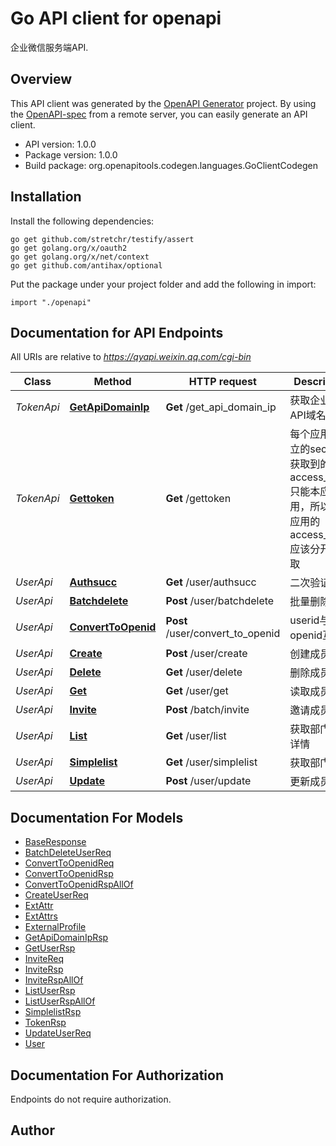 # Go API client for openapi

企业微信服务端API.

## Overview
This API client was generated by the [OpenAPI Generator](https://openapi-generator.tech) project.  By using the [OpenAPI-spec](https://www.openapis.org/) from a remote server, you can easily generate an API client.

- API version: 1.0.0
- Package version: 1.0.0
- Build package: org.openapitools.codegen.languages.GoClientCodegen

## Installation

Install the following dependencies:

```shell
go get github.com/stretchr/testify/assert
go get golang.org/x/oauth2
go get golang.org/x/net/context
go get github.com/antihax/optional
```

Put the package under your project folder and add the following in import:

```golang
import "./openapi"
```

## Documentation for API Endpoints

All URIs are relative to *https://qyapi.weixin.qq.com/cgi-bin*

Class | Method | HTTP request | Description
------------ | ------------- | ------------- | -------------
*TokenApi* | [**GetApiDomainIp**](docs/TokenApi.md#getapidomainip) | **Get** /get_api_domain_ip | 获取企业微信API域名IP段
*TokenApi* | [**Gettoken**](docs/TokenApi.md#gettoken) | **Get** /gettoken | 每个应用有独立的secret，获取到的access_token只能本应用使用，所以每个应用的access_token应该分开来获取
*UserApi* | [**Authsucc**](docs/UserApi.md#authsucc) | **Get** /user/authsucc | 二次验证
*UserApi* | [**Batchdelete**](docs/UserApi.md#batchdelete) | **Post** /user/batchdelete | 批量删除成员
*UserApi* | [**ConvertToOpenid**](docs/UserApi.md#converttoopenid) | **Post** /user/convert_to_openid | userid与openid互换
*UserApi* | [**Create**](docs/UserApi.md#create) | **Post** /user/create | 创建成员
*UserApi* | [**Delete**](docs/UserApi.md#delete) | **Get** /user/delete | 删除成员
*UserApi* | [**Get**](docs/UserApi.md#get) | **Get** /user/get | 读取成员
*UserApi* | [**Invite**](docs/UserApi.md#invite) | **Post** /batch/invite | 邀请成员
*UserApi* | [**List**](docs/UserApi.md#list) | **Get** /user/list | 获取部门成员详情
*UserApi* | [**Simplelist**](docs/UserApi.md#simplelist) | **Get** /user/simplelist | 获取部门成员
*UserApi* | [**Update**](docs/UserApi.md#update) | **Post** /user/update | 更新成员


## Documentation For Models

 - [BaseResponse](docs/BaseResponse.md)
 - [BatchDeleteUserReq](docs/BatchDeleteUserReq.md)
 - [ConvertToOpenidReq](docs/ConvertToOpenidReq.md)
 - [ConvertToOpenidRsp](docs/ConvertToOpenidRsp.md)
 - [ConvertToOpenidRspAllOf](docs/ConvertToOpenidRspAllOf.md)
 - [CreateUserReq](docs/CreateUserReq.md)
 - [ExtAttr](docs/ExtAttr.md)
 - [ExtAttrs](docs/ExtAttrs.md)
 - [ExternalProfile](docs/ExternalProfile.md)
 - [GetApiDomainIpRsp](docs/GetApiDomainIpRsp.md)
 - [GetUserRsp](docs/GetUserRsp.md)
 - [InviteReq](docs/InviteReq.md)
 - [InviteRsp](docs/InviteRsp.md)
 - [InviteRspAllOf](docs/InviteRspAllOf.md)
 - [ListUserRsp](docs/ListUserRsp.md)
 - [ListUserRspAllOf](docs/ListUserRspAllOf.md)
 - [SimplelistRsp](docs/SimplelistRsp.md)
 - [TokenRsp](docs/TokenRsp.md)
 - [UpdateUserReq](docs/UpdateUserReq.md)
 - [User](docs/User.md)


## Documentation For Authorization

 Endpoints do not require authorization.



## Author




